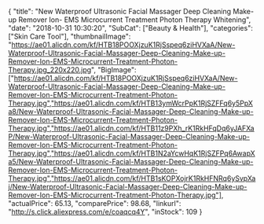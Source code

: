 {
	"title": "New Waterproof Ultrasonic Facial Massager Deep Cleaning Make-up Remover Ion- EMS Microcurrent Treatment Photon Therapy Whitening",
	"date": "2018-10-31 10:30:20",
	"SubCat": ["Beauty & Health"],
	"categories": ["Skin Care Tool"],
	"thumbnailImage": "https://ae01.alicdn.com/kf/HTB18POOXjzuK1RjSspeq6ziHVXaA/New-Waterproof-Ultrasonic-Facial-Massager-Deep-Cleaning-Make-up-Remover-Ion-EMS-Microcurrent-Treatment-Photon-Therapy.jpg_220x220.jpg",
	"BigImage": ["https://ae01.alicdn.com/kf/HTB18POOXjzuK1RjSspeq6ziHVXaA/New-Waterproof-Ultrasonic-Facial-Massager-Deep-Cleaning-Make-up-Remover-Ion-EMS-Microcurrent-Treatment-Photon-Therapy.jpg","https://ae01.alicdn.com/kf/HTB13ymWcrPpK1RjSZFFq6y5PpXa8/New-Waterproof-Ultrasonic-Facial-Massager-Deep-Cleaning-Make-up-Remover-Ion-EMS-Microcurrent-Treatment-Photon-Therapy.jpg","https://ae01.alicdn.com/kf/HTB11z9PXh_rK1RkHFqDq6yJAFXaP/New-Waterproof-Ultrasonic-Facial-Massager-Deep-Cleaning-Make-up-Remover-Ion-EMS-Microcurrent-Treatment-Photon-Therapy.jpg","https://ae01.alicdn.com/kf/HTB1N2aYcwHqK1RjSZFPq6AwapXa5/New-Waterproof-Ultrasonic-Facial-Massager-Deep-Cleaning-Make-up-Remover-Ion-EMS-Microcurrent-Treatment-Photon-Therapy.jpg","https://ae01.alicdn.com/kf/HTB1sKOPXojrK1RkHFNRq6ySvpXaj/New-Waterproof-Ultrasonic-Facial-Massager-Deep-Cleaning-Make-up-Remover-Ion-EMS-Microcurrent-Treatment-Photon-Therapy.jpg"],
	"actualPrice": 65.13,
	"comparePrice": 98.68,
	"linkurl": "http://s.click.aliexpress.com/e/coaqcq4Y",
	"inStock": 109
}
